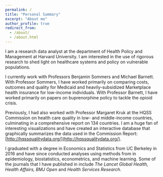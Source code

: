 ```yaml
---
permalink: /
title: "Personal Summary"
excerpt: "About me"
author_profile: true
redirect_from: 
  - /about/
  - /about.html
---
```


I am a research data analyst at the department of Health Policy and Management at Harvard University. I am interested in the use of rigorous research to shed light on healthcare systems and policy on vulnerable populations. 

I currently work with Professors Benjamin Sommers and Michael Barnett. With Professor Sommers, I have worked primarily on comparing costs, outcomes and quality for Medicaid and heavily-subsidized Marketplace health insurance for low-income individuals. With Professor Barnett, I have worked primarily on papers on buprenorphine policy to tackle the opioid crisis. 

Previously, I had also worked with Professor Margaret Kruk at the HQSS Commission on health care quality in low- and middle-income countries, culminating in a comprehensive report on 134 countries. I am a huge fan of interesting visualizations and have created an interactive database that graphically summarizes the data used in the Commission Report: [http://hqssqualitydata.org/](http://hqssqualitydata.org/). 

I graduated with a degree in Economics and Statistics from UC Berkeley in 2016 and have since conducted analyses using methods from in epidemiology, biostatistics, econometrics, and machine learning. Some of the journals that I have published in include *The Lancet Global Health, Health Affairs, BMJ Open* and *Health Services Research*. 
